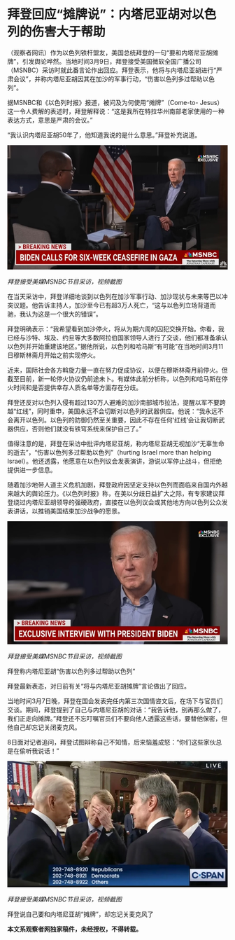 # 拜登回应“摊牌说”：内塔尼亚胡对以色列的伤害大于帮助

（观察者网讯）作为以色列铁杆盟友，美国总统拜登的一句“要和内塔尼亚胡摊牌”，引发舆论哗然。当地时间3月9日，拜登接受美国微软全国广播公司（MSNBC）采访时就此番言论作出回应。拜登表示，他将与内塔尼亚胡进行“严肃会议”，并称内塔尼亚胡因其在加沙的军事行动，“伤害以色列多过帮助以色列”。

据MSNBC和《以色列时报》报道，被问及为何使用“摊牌”（Come-to-
Jesus）这一令人费解的表述时，拜登解释说：“这是我所在特拉华州南部老家使用的一种表达方式，意思是严肃的会议。”

“我认识内塔尼亚胡50年了，他知道我说的是什么意思。”拜登补充说道。

![27c3b50ac6d53489e7b9bcfbf11b176f.jpg](https://raw.githubusercontent.com/qqhsx/qqnews_image/main/2024/03/10/拜登回应“摊牌说”：内塔尼亚胡对以色列的伤害大于帮助/27c3b50ac6d53489e7b9bcfbf11b176f.jpg)

 _拜登接受美媒MSNBC节目采访，视频截图_

在当天采访中，拜登详细地谈到以色列在加沙军事行动、加沙现状与未来等巴以冲突议题。他告诉主持人，加沙至今已有超3万人死亡，“这与以色列立场背道而驰，我认为这是一个很大的错误”。

拜登明确表示：“我希望看到加沙停火，将从为期六周的囚犯交换开始。你看，我已经与沙特、埃及、约旦等大多数阿拉伯国家领导人进行了交谈，他们都准备承认以色列并开始重建该地区。”据他所说，以色列和哈马斯“有可能”在当地时间3月11日穆斯林斋月开始之前实现停火。

近来，国际社会各方斡旋力量一直在努力促成协议，以便在穆斯林斋月前停火。但截至目前，新一轮停火协议仍前途未卜。有媒体此前分析称，以色列和哈马斯在停火时间和是否提供幸存人质名单等方面存在分歧。

拜登还反对以色列入侵有超过130万人避难的加沙南部城市拉法，提醒以军不要跨越“红线”，同时重申，美国永远不会切断对以色列的武器供应。他说：“我永远不会离开以色列。以色列的防御仍然至关重要，因此不存在任何‘红线’会让我切断武器供应，否则他们就没有铁穹系统来保护自己了。”

值得注意的是，拜登在采访中批评内塔尼亚胡，称内塔尼亚胡无视加沙“无辜生命的逝去”，“伤害以色列多过帮助以色列”（hurting Israel more
than helping Israel）。他还透露，他愿意在以色列议会发表演讲，游说以军停止战斗，但拒绝提供进一步信息。

随着加沙地带人道主义危机加剧，拜登政府因坚定支持以色列而面临来自国内外越来越大的舆论压力。《以色列时报》称，在美以分歧日益扩大之际，有专家建议拜登绕过内塔尼亚胡领导的强硬政府，直接在以色列议会或其他地方向以色列公众发表讲话，以推销美国结束加沙战争的愿景。

![62b2d8603d498a00c1525ee9a940853c.jpg](https://raw.githubusercontent.com/qqhsx/qqnews_image/main/2024/03/10/拜登回应“摊牌说”：内塔尼亚胡对以色列的伤害大于帮助/62b2d8603d498a00c1525ee9a940853c.jpg)

_拜登接受美媒MSNBC节目采访，视频截图_

拜登称内塔尼亚胡“伤害以色列多过帮助以色列”

拜登最新表态，对日前有关“将与内塔尼亚胡摊牌”言论做出了回应。

当地时间3月7日晚，拜登在国会发表完任内第三次国情咨文后，在场下与官员们交谈。期间，拜登提到了自己与内塔尼亚胡的对话：“我告诉他，别再那么做了，我们正走向摊牌。”拜登还不忘叮嘱官员们不要向他人透露这些话，要替他保密，但他自己却忘记关闭麦克风。

8日面对记者追问，拜登试图辩称自己不知情，后来恼羞成怒：“你们这些家伙总是在偷听我说话！”

![902d0ec55e376dd162a5aad5e0680d2b.jpg](https://raw.githubusercontent.com/qqhsx/qqnews_image/main/2024/03/10/拜登回应“摊牌说”：内塔尼亚胡对以色列的伤害大于帮助/902d0ec55e376dd162a5aad5e0680d2b.jpg)

_拜登接受美媒MSNBC节目采访，视频截图_

拜登说自己要和内塔尼亚胡“摊牌”，却忘记关麦克风了

**本文系观察者网独家稿件，未经授权，不得转载。**

